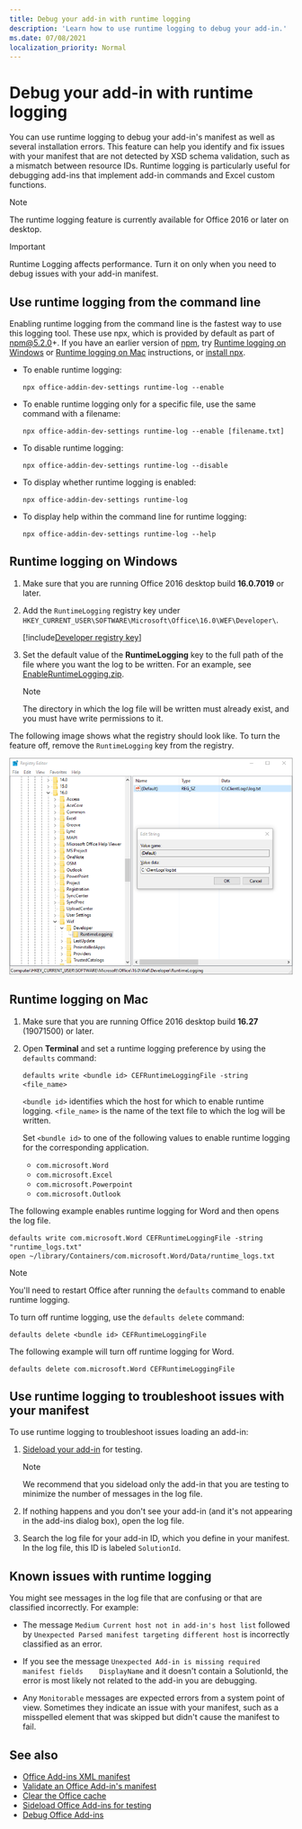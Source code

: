 ```yaml
---
title: Debug your add-in with runtime logging
description: 'Learn how to use runtime logging to debug your add-in.'
ms.date: 07/08/2021
localization_priority: Normal
---
```


# Debug your add-in with runtime logging

You can use runtime logging to debug your add-in's manifest as well as several installation errors. This feature can help you identify and fix issues with your manifest that are not detected by XSD schema validation, such as a mismatch between resource IDs. Runtime logging is particularly  useful for debugging add-ins that implement add-in commands and Excel custom functions.

> [!NOTE]
> The runtime logging feature is currently available for Office 2016 or later on desktop.

> [!IMPORTANT]
> Runtime Logging affects performance. Turn it on only when you need to debug issues with your add-in manifest.

## Use runtime logging from the command line

Enabling runtime logging from the command line is the fastest way to use this logging tool. These use npx, which is provided by default as part of npm@5.2.0+. If you have an earlier version of [npm](https://www.npmjs.com/), try [Runtime logging on Windows](#runtime-logging-on-windows) or [Runtime logging on Mac](#runtime-logging-on-mac) instructions, or [install npx](https://www.npmjs.com/package/npx).

- To enable runtime logging:

    ```command&nbsp;line
    npx office-addin-dev-settings runtime-log --enable
    ```

- To enable runtime logging only for a specific file, use the same command with a filename:

    ```command&nbsp;line
    npx office-addin-dev-settings runtime-log --enable [filename.txt]
    ```

- To disable runtime logging:

    ```command&nbsp;line
    npx office-addin-dev-settings runtime-log --disable
    ```

- To display whether runtime logging is enabled:

    ```command&nbsp;line
    npx office-addin-dev-settings runtime-log
    ```

- To display help within the command line for runtime logging:

    ```command&nbsp;line
    npx office-addin-dev-settings runtime-log --help
    ```

## Runtime logging on Windows

1. Make sure that you are running Office 2016 desktop build **16.0.7019** or later.

2. Add the `RuntimeLogging` registry key under `HKEY_CURRENT_USER\SOFTWARE\Microsoft\Office\16.0\WEF\Developer\`.

    [!include[Developer registry key](../includes/developer-registry-key.md)]

3. Set the default value of the **RuntimeLogging** key to the full path of the file where you want the log to be written. For an example, see [EnableRuntimeLogging.zip](https://github.com/OfficeDev/Office-Add-in-Commands-Samples/raw/master/Tools/RuntimeLogging/EnableRuntimeLogging.zip).

    > [!NOTE]
    > The directory in which the log file will be written must already exist, and you must have write permissions to it.

The following image shows what the registry should look like. To turn the feature off, remove the `RuntimeLogging` key from the registry.

![Screenshot of the registry editor with a RuntimeLogging registry key.](../images/runtime-logging-registry.png)

## Runtime logging on Mac

1. Make sure that you are running Office 2016 desktop build **16.27** (19071500) or later.

2. Open **Terminal** and set a runtime logging preference by using the `defaults` command:

    ```command&nbsp;line
    defaults write <bundle id> CEFRuntimeLoggingFile -string <file_name>
    ```

    `<bundle id>` identifies which the host for which to enable runtime logging. `<file_name>` is the name of the text file to which the log will be written.

    Set `<bundle id>` to one of the following values to enable runtime logging for the corresponding application.

    - `com.microsoft.Word`
    - `com.microsoft.Excel`
    - `com.microsoft.Powerpoint`
    - `com.microsoft.Outlook`

The following example enables runtime logging for Word and then opens the log file.

```command&nbsp;line
defaults write com.microsoft.Word CEFRuntimeLoggingFile -string "runtime_logs.txt"
open ~/library/Containers/com.microsoft.Word/Data/runtime_logs.txt
```

> [!NOTE]
> You'll need to restart Office after running the `defaults` command to enable runtime logging.

To turn off runtime logging, use the `defaults delete` command:

```command&nbsp;line
defaults delete <bundle id> CEFRuntimeLoggingFile
```

The following example will turn off runtime logging for Word.

```command&nbsp;line
defaults delete com.microsoft.Word CEFRuntimeLoggingFile
```

## Use runtime logging to troubleshoot issues with your manifest

To use runtime logging to troubleshoot issues loading an add-in:

1. [Sideload your add-in](sideload-office-add-ins-for-testing.md) for testing.

    > [!NOTE]
    > We recommend that you sideload only the add-in that you are testing to minimize the number of messages in the log file.

2. If nothing happens and you don't see your add-in (and it's not appearing in the add-ins dialog box), open the log file.

3. Search the log file for your add-in ID, which you define in your manifest. In the log file, this ID is labeled `SolutionId`.

## Known issues with runtime logging

You might see messages in the log file that are confusing or that are classified incorrectly. For example:

- The message `Medium Current host not in add-in's host list` followed by `Unexpected Parsed manifest targeting different host` is incorrectly classified as an error.

- If you see the message `Unexpected Add-in is missing required manifest fields    DisplayName` and it doesn't contain a SolutionId, the error is most likely not related to the add-in you are debugging.

- Any `Monitorable` messages are expected errors from a system point of view. Sometimes they indicate an issue with your manifest, such as a misspelled element that was skipped but didn't cause the manifest to fail.

## See also

- [Office Add-ins XML manifest](../develop/add-in-manifests.md)
- [Validate an Office Add-in's manifest](troubleshoot-manifest.md)
- [Clear the Office cache](clear-cache.md)
- [Sideload Office Add-ins for testing](sideload-office-add-ins-for-testing.md)
- [Debug Office Add-ins](debug-add-ins-using-f12-developer-tools-on-windows-10.md)

